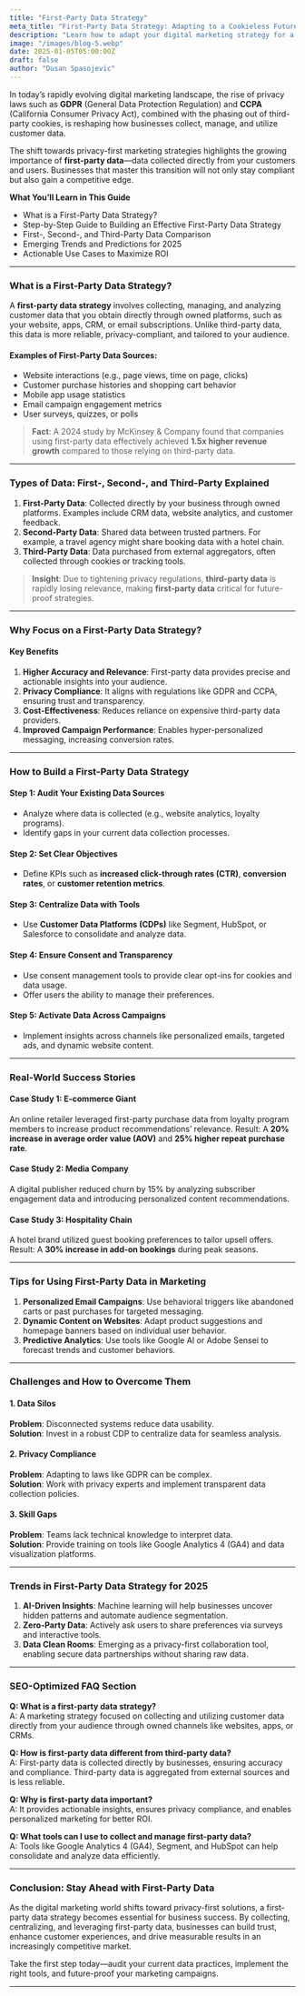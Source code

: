 ```yaml
---
title: "First-Party Data Strategy"
meta_title: "First-Party Data Strategy: Adapting to a Cookieless Future"
description: "Learn how to adapt your digital marketing strategy for a cookieless future. Discover techniques for collecting and leveraging first-party data to improve targeting, personalization, and campaign performance while maintaining user privacy compliance."
image: "/images/blog-5.webp"
date: 2025-01-05T05:00:00Z
draft: false
author: "Dusan Spasojevic"
---
```


In today’s rapidly evolving digital marketing landscape, the rise of privacy laws such as **GDPR** (General Data Protection Regulation) and **CCPA** (California Consumer Privacy Act), combined with the phasing out of third-party cookies, is reshaping how businesses collect, manage, and utilize customer data.

The shift towards privacy-first marketing strategies highlights the growing importance of **first-party data**—data collected directly from your customers and users. Businesses that master this transition will not only stay compliant but also gain a competitive edge.

**What You’ll Learn in This Guide**

- What is a First-Party Data Strategy?
- Step-by-Step Guide to Building an Effective First-Party Data Strategy
- First-, Second-, and Third-Party Data Comparison
- Emerging Trends and Predictions for 2025
- Actionable Use Cases to Maximize ROI

---

### **What is a First-Party Data Strategy?**

A **first-party data strategy** involves collecting, managing, and analyzing customer data that you obtain directly through owned platforms, such as your website, apps, CRM, or email subscriptions. Unlike third-party data, this data is more reliable, privacy-compliant, and tailored to your audience.

#### **Examples of First-Party Data Sources:**

- Website interactions (e.g., page views, time on page, clicks)
- Customer purchase histories and shopping cart behavior
- Mobile app usage statistics
- Email campaign engagement metrics
- User surveys, quizzes, or polls

> **Fact**: A 2024 study by McKinsey & Company found that companies using first-party data effectively achieved **1.5x higher revenue growth** compared to those relying on third-party data.

---

### **Types of Data: First-, Second-, and Third-Party Explained**

1. **First-Party Data**: Collected directly by your business through owned platforms. Examples include CRM data, website analytics, and customer feedback.
2. **Second-Party Data**: Shared data between trusted partners. For example, a travel agency might share booking data with a hotel chain.
3. **Third-Party Data**: Data purchased from external aggregators, often collected through cookies or tracking tools.

> **Insight**: Due to tightening privacy regulations, **third-party data** is rapidly losing relevance, making **first-party data** critical for future-proof strategies.

---

### **Why Focus on a First-Party Data Strategy?**

#### **Key Benefits**

1. **Higher Accuracy and Relevance**: First-party data provides precise and actionable insights into your audience.
2. **Privacy Compliance**: It aligns with regulations like GDPR and CCPA, ensuring trust and transparency.
3. **Cost-Effectiveness**: Reduces reliance on expensive third-party data providers.
4. **Improved Campaign Performance**: Enables hyper-personalized messaging, increasing conversion rates.

---

### **How to Build a First-Party Data Strategy**

#### **Step 1: Audit Your Existing Data Sources**

- Analyze where data is collected (e.g., website analytics, loyalty programs).
- Identify gaps in your current data collection processes.

#### **Step 2: Set Clear Objectives**

- Define KPIs such as **increased click-through rates (CTR)**, **conversion rates**, or **customer retention metrics**.

#### **Step 3: Centralize Data with Tools**

- Use **Customer Data Platforms (CDPs)** like Segment, HubSpot, or Salesforce to consolidate and analyze data.

#### **Step 4: Ensure Consent and Transparency**

- Use consent management tools to provide clear opt-ins for cookies and data usage.
- Offer users the ability to manage their preferences.

#### **Step 5: Activate Data Across Campaigns**

- Implement insights across channels like personalized emails, targeted ads, and dynamic website content.

---

### **Real-World Success Stories**

#### **Case Study 1: E-commerce Giant**

An online retailer leveraged first-party purchase data from loyalty program members to increase product recommendations’ relevance. Result: A **20% increase in average order value (AOV)** and **25% higher repeat purchase rate**.

#### **Case Study 2: Media Company**

A digital publisher reduced churn by 15% by analyzing subscriber engagement data and introducing personalized content recommendations.

#### **Case Study 3: Hospitality Chain**

A hotel brand utilized guest booking preferences to tailor upsell offers. Result: A **30% increase in add-on bookings** during peak seasons.

---

### **Tips for Using First-Party Data in Marketing**

1. **Personalized Email Campaigns**: Use behavioral triggers like abandoned carts or past purchases for targeted messaging.
2. **Dynamic Content on Websites**: Adapt product suggestions and homepage banners based on individual user behavior.
3. **Predictive Analytics**: Use tools like Google AI or Adobe Sensei to forecast trends and customer behaviors.

---

### **Challenges and How to Overcome Them**

#### **1. Data Silos**

**Problem**: Disconnected systems reduce data usability.  
**Solution**: Invest in a robust CDP to centralize data for seamless analysis.

#### **2. Privacy Compliance**

**Problem**: Adapting to laws like GDPR can be complex.  
**Solution**: Work with privacy experts and implement transparent data collection policies.

#### **3. Skill Gaps**

**Problem**: Teams lack technical knowledge to interpret data.  
**Solution**: Provide training on tools like Google Analytics 4 (GA4) and data visualization platforms.

---

### **Trends in First-Party Data Strategy for 2025**

1. **AI-Driven Insights**: Machine learning will help businesses uncover hidden patterns and automate audience segmentation.
2. **Zero-Party Data**: Actively ask users to share preferences via surveys and interactive tools.
3. **Data Clean Rooms**: Emerging as a privacy-first collaboration tool, enabling secure data partnerships without sharing raw data.

---

### **SEO-Optimized FAQ Section**

**Q: What is a first-party data strategy?**  
A: A marketing strategy focused on collecting and utilizing customer data directly from your audience through owned channels like websites, apps, or CRMs.

**Q: How is first-party data different from third-party data?**  
A: First-party data is collected directly by businesses, ensuring accuracy and compliance. Third-party data is aggregated from external sources and is less reliable.

**Q: Why is first-party data important?**  
A: It provides actionable insights, ensures privacy compliance, and enables personalized marketing for better ROI.

**Q: What tools can I use to collect and manage first-party data?**  
A: Tools like Google Analytics 4 (GA4), Segment, and HubSpot can help consolidate and analyze data efficiently.

---

### **Conclusion: Stay Ahead with First-Party Data**

As the digital marketing world shifts toward privacy-first solutions, a first-party data strategy becomes essential for business success. By collecting, centralizing, and leveraging first-party data, businesses can build trust, enhance customer experiences, and drive measurable results in an increasingly competitive market.

Take the first step today—audit your current data practices, implement the right tools, and future-proof your marketing campaigns.

---
